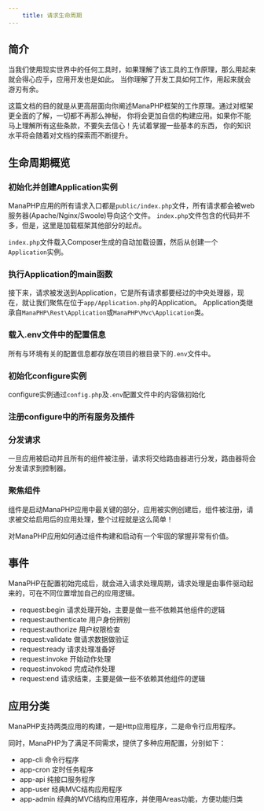 ```yaml
---
    title: 请求生命周期
---
```


## 简介

当我们使用现实世界中的任何工具时，如果理解了该工具的工作原理，那么用起来就会得心应手，应用开发也是如此。
当你理解了开发工具如何工作，用起来就会游刃有余。

这篇文档的目的就是从更高层面向你阐述ManaPHP框架的工作原理。通过对框架更全面的了解，一切都不再那么神秘，
你将会更加自信的构建应用。如果你不能马上理解所有这些条款，不要失去信心！先试着掌握一些基本的东西，
你的知识水平将会随着对文档的探索而不断提升。

## 生命周期概览

### 初始化并创建Application实例

ManaPHP应用的所有请求入口都是`public/index.php`文件，所有请求都会被web服务器(Apache/Nginx/Swoole)导向这个文件。
`index.php`文件包含的代码并不多，但是，这里是加载框架其他部分的起点。

`index.php`文件载入Composer生成的自动加载设置，然后从创建一个`Application`实例。

### 执行Application的main函数

接下来，请求被发送到Application，它是所有请求都要经过的中央处理器，现在，就让我们聚焦在位于`app/Application.php`的Application。
Application类继承自`ManaPHP\Rest\Application`或`ManaPHP\Mvc\Application`类。

### 载入.env文件中的配置信息

所有与环境有关的配置信息都存放在项目的根目录下的`.env`文件中。

### 初始化configure实例

configure实例通过`config.php`及`.env`配置文件中的内容做初始化

### 注册configure中的所有服务及插件

### 分发请求

一旦应用被启动并且所有的组件被注册，请求将交给路由器进行分发，路由器将会分发请求到控制器。

### 聚焦组件

组件是启动ManaPHP应用中最关键的部分，应用被实例创建后，组件被注册，请求被交给启用后的应用处理，整个过程就是这么简单！

对ManaPHP应用如何通过组件构建和启动有一个牢固的掌握非常有价值。

## 事件

ManaPHP在配置初始完成后，就会进入请求处理周期，请求处理是由事件驱动起来的，可在不同位置增加自己的应用逻辑。

* request:begin 请求处理开始，主要是做一些不依赖其他组件的逻辑
* request:authenticate 用户身份辨别
* request:authorize  用户权限检查
* request:validate 做请求数据做验证
* request:ready 请求处理准备好
* request:invoke 开始动作处理
* request:invoked 完成动作处理
* request:end 请求结束，主要是做一些不依赖其他组件的逻辑

## 应用分类

ManaPHP支持两类应用的构建，一是Http应用程序，二是命令行应用程序。

同时，ManaPHP为了满足不同需求，提供了多种应用配置，分别如下：

* app-cli 命令行程序
* app-cron 定时任务程序
* app-api 纯接口服务程序
* app-user 经典MVC结构应用程序
* app-admin 经典的MVC结构应用程序，并使用Areas功能，方便功能归类
